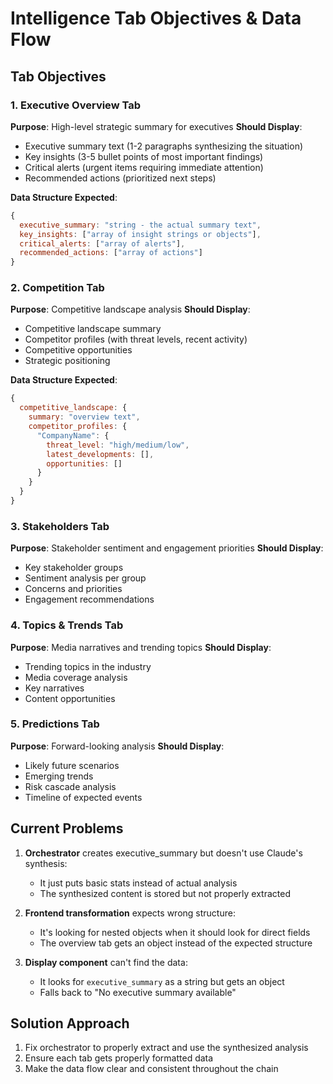 # Intelligence Tab Objectives & Data Flow

## Tab Objectives

### 1. Executive Overview Tab
**Purpose**: High-level strategic summary for executives
**Should Display**:
- Executive summary text (1-2 paragraphs synthesizing the situation)
- Key insights (3-5 bullet points of most important findings)
- Critical alerts (urgent items requiring immediate attention)
- Recommended actions (prioritized next steps)

**Data Structure Expected**:
```javascript
{
  executive_summary: "string - the actual summary text",
  key_insights: ["array of insight strings or objects"],
  critical_alerts: ["array of alerts"],
  recommended_actions: ["array of actions"]
}
```

### 2. Competition Tab
**Purpose**: Competitive landscape analysis
**Should Display**:
- Competitive landscape summary
- Competitor profiles (with threat levels, recent activity)
- Competitive opportunities
- Strategic positioning

**Data Structure Expected**:
```javascript
{
  competitive_landscape: {
    summary: "overview text",
    competitor_profiles: {
      "CompanyName": {
        threat_level: "high/medium/low",
        latest_developments: [],
        opportunities: []
      }
    }
  }
}
```

### 3. Stakeholders Tab
**Purpose**: Stakeholder sentiment and engagement priorities
**Should Display**:
- Key stakeholder groups
- Sentiment analysis per group
- Concerns and priorities
- Engagement recommendations

### 4. Topics & Trends Tab
**Purpose**: Media narratives and trending topics
**Should Display**:
- Trending topics in the industry
- Media coverage analysis
- Key narratives
- Content opportunities

### 5. Predictions Tab
**Purpose**: Forward-looking analysis
**Should Display**:
- Likely future scenarios
- Emerging trends
- Risk cascade analysis
- Timeline of expected events

## Current Problems

1. **Orchestrator** creates executive_summary but doesn't use Claude's synthesis:
   - It just puts basic stats instead of actual analysis
   - The synthesized content is stored but not properly extracted

2. **Frontend transformation** expects wrong structure:
   - It's looking for nested objects when it should look for direct fields
   - The overview tab gets an object instead of the expected structure

3. **Display component** can't find the data:
   - It looks for `executive_summary` as a string but gets an object
   - Falls back to "No executive summary available"

## Solution Approach

1. Fix orchestrator to properly extract and use the synthesized analysis
2. Ensure each tab gets properly formatted data
3. Make the data flow clear and consistent throughout the chain